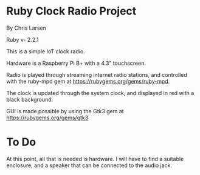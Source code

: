 # Ruby Clock Radio Project

By Chris Larsen

Ruby v- 2.2.1

This is a simple IoT clock radio. 

Hardware is a Raspberry Pi B+ with a 4.3" touchscreen.

Radio is played through streaming internet radio stations, and controlled with the ruby-mpd gem at https://rubygems.org/gems/ruby-mpd.

The clock is updated through the system clock, and displayed in red with a black background.

GUI is made possible by using the Gtk3 gem at https://rubygems.org/gems/gtk3

# To Do

At this point, all that is needed is hardware. I will have to find a suitable enclosure, and a speaker that can be connected to the audio jack.
